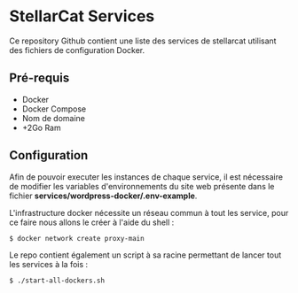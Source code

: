 # StellarCat Services

Ce repository Github contient une liste des services de stellarcat utilisant des 
fichiers de configuration Docker.

## Pré-requis

- Docker
- Docker Compose
- Nom de domaine
- +2Go Ram

## Configuration

Afin de pouvoir executer les instances de chaque service, il est nécessaire de modifier les
variables d'environnements du site web présente dans le fichier **services/wordpress-docker/.env-example**.

L'infrastructure docker nécessite un réseau commun à tout les service, pour ce faire nous allons le créer
à l'aide du shell :
```sh
$ docker network create proxy-main
```

Le repo contient également un script à sa racine permettant de lancer tout les services à la fois :
```sh
$ ./start-all-dockers.sh
```
